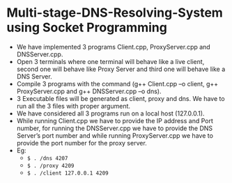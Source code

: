 # Multi-stage-DNS-Resolving-System using Socket Programming
* We have implemented 3 programs Client.cpp, ProxyServer.cpp and DNSServer.cpp.
* Open 3 terminals where one terminal will behave like a live client, second one will behave like Proxy Server and third one will behave like a DNS Server.
* Compile 3 programs with the command (g++ Client.cpp –o client, g++ ProxyServer.cpp and g++ DNSServer.cpp –o dns).
* 3 Executable files will be generated as client, proxy and dns. We have to run all the 3 files with proper argument.
* We have considered all 3 programs run on a local host (127.0.0.1).
* While running Client.cpp we have to provide the IP address and Port number, for running the DNSServer.cpp we have to provide the DNS Server’s port number 
and while running ProxyServer.cpp we have to provide the port number for the proxy server.
* Eg: <br/>
  * ```$ . /dns 4207```
  * ```$ . /proxy 4209```
  * ```$ . /client 127.0.0.1 4209```
